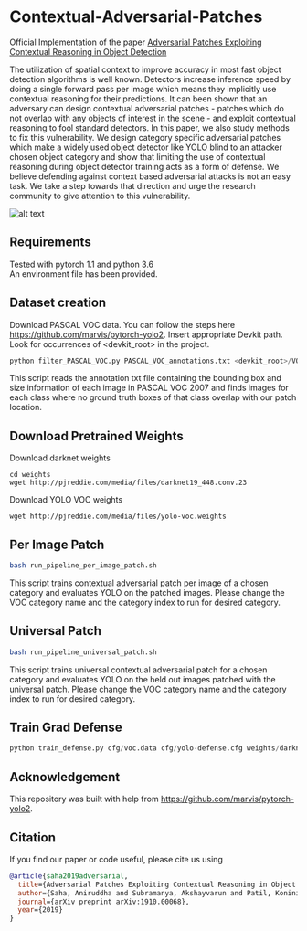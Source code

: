 # Contextual-Adversarial-Patches

Official Implementation of the paper [Adversarial Patches Exploiting Contextual Reasoning in Object Detection][paper]

The utilization of spatial context to improve accuracy in most fast object detection algorithms is well known. Detectors increase inference speed by doing a single forward pass per image which means they implicitly use contextual reasoning for their predictions. It can been shown that an adversary can design contextual adversarial patches - patches which do not overlap with any objects of interest in the scene - and exploit contextual reasoning to fool standard detectors. In this paper, we also study methods to fix this vulnerability. We design category specific adversarial patches which make a widely used object detector like YOLO blind to an attacker chosen object category and show that limiting the use of contextual reasoning during object detector training acts as a form of defense. We believe defending against context based adversarial attacks is not an easy task. We take a step towards that direction and urge the research community to give attention to this vulnerability.

![alt text][teaser]

## Requirements
Tested with pytorch 1.1 and python 3.6 \
An environment file has been provided.

## Dataset creation

Download PASCAL VOC data. You can follow the steps here https://github.com/marvis/pytorch-yolo2. Insert appropriate Devkit path. Look for occurrences of <devkit_root> in the project.
```python
python filter_PASCAL_VOC.py PASCAL_VOC_annotations.txt <devkit_root>/VOCdevkit/VOC2007/ImageSets/Main/test.txt
```

This script reads the annotation txt file containing the bounding box and size information of each image in PASCAL VOC 2007 and finds images for each class where no ground truth boxes of that class overlap with our patch location.

## Download Pretrained Weights
Download darknet weights
```
cd weights
wget http://pjreddie.com/media/files/darknet19_448.conv.23
```
Download YOLO VOC weights
```
wget http://pjreddie.com/media/files/yolo-voc.weights
```

## Per Image Patch
```bash
bash run_pipeline_per_image_patch.sh
```

This script trains contextual adversarial patch per image of a chosen category and evaluates YOLO on the patched images. Please change the VOC category name and the category index to run for desired category.

## Universal Patch
```bash
bash run_pipeline_universal_patch.sh
```

This script trains universal contextual adversarial patch for a chosen category and evaluates YOLO on the held out images patched with the universal patch. Please change the VOC category name and the category index to run for desired category.


## Train Grad Defense
```python
python train_defense.py cfg/voc.data cfg/yolo-defense.cfg weights/darknet19_448.conv.23 backupdir voc_train.txt
```

## Acknowledgement

This repository was built with help from https://github.com/marvis/pytorch-yolo2.

## Citation
If you find our paper or code useful, please cite us using
```bib
@article{saha2019adversarial,
  title={Adversarial Patches Exploiting Contextual Reasoning in Object Detection},
  author={Saha, Aniruddha and Subramanya, Akshayvarun and Patil, Koninika and Pirsiavash, Hamed},
  journal={arXiv preprint arXiv:1910.00068},
  year={2019}
}
```

[paper]: https://arxiv.org/abs/1910.00068
[teaser]: https://github.com/UMBCvision/Contextual-Adversarial-Patches/blob/master/Teaser_Contextual_Reasoning.PNG